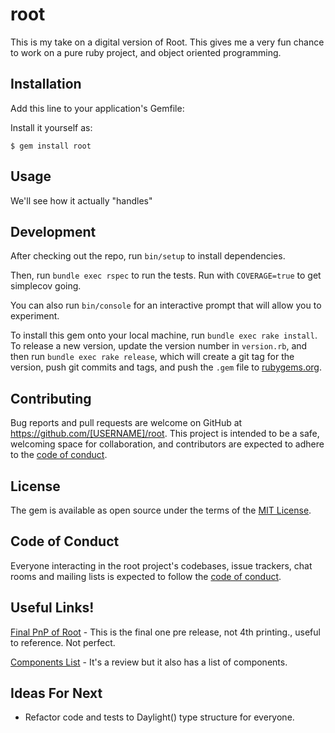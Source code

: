 # root

This is my take on a digital version of Root.
This gives me a very fun chance to work on a pure ruby project, and object oriented programming.

## Installation

Add this line to your application's Gemfile:

Install it yourself as:

    $ gem install root

## Usage

We'll see how it actually "handles"

## Development

After checking out the repo, run `bin/setup` to install dependencies.

Then, run `bundle exec rspec` to run the tests. Run with `COVERAGE=true` to get simplecov going.

You can also run `bin/console` for an interactive prompt that will allow you to experiment.

To install this gem onto your local machine, run `bundle exec rake install`.
To release a new version, update the version number in `version.rb`, and then run `bundle exec rake release`, which will create a git tag for the version, push git commits and tags, and push the `.gem` file to [rubygems.org](https://rubygems.org).

## Contributing

Bug reports and pull requests are welcome on GitHub at https://github.com/[USERNAME]/root. This project is intended to be a safe, welcoming space for collaboration, and contributors are expected to adhere to the [code of conduct](https://github.com/[USERNAME]/root/blob/master/CODE_OF_CONDUCT.md).


## License

The gem is available as open source under the terms of the [MIT License](https://opensource.org/licenses/MIT).

## Code of Conduct

Everyone interacting in the root project's codebases, issue trackers, chat rooms and mailing lists is expected to follow the [code of conduct](https://github.com/[USERNAME]/root/blob/master/CODE_OF_CONDUCT.md).

## Useful Links!
[Final PnP of Root](https://drive.google.com/drive/folders/1i9-iCUDzfGMs7HjFHhahwMS6efvvfX5w) - This is the final one pre release, not 4th printing., useful to reference. Not perfect.


[Components List](https://geekdad.com/2018/11/reaping-the-rewards-geekdad-digs-root/) - It's a review but it also has a list of components.

## Ideas For Next

- Refactor code and tests to Daylight() type structure for everyone.
